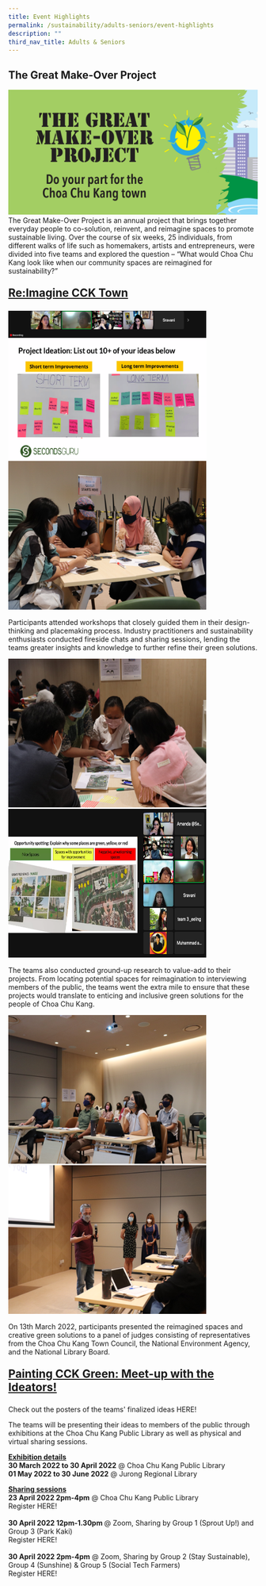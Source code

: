 ```yaml
---
title: Event Highlights
permalink: /sustainability/adults-seniors/event-highlights
description: ""
third_nav_title: Adults & Seniors
---
```

## The Great Make-Over Project
![](/images/sustainability/adults-and-seniors/GMO_eDM_600x300_1.jpg)
The Great Make-Over Project is an annual project that brings together everyday people to co-solution, reinvent, and reimagine spaces to promote sustainable living. 
Over the course of six weeks, 25 individuals, from different walks of life such as homemakers, artists and entrepreneurs, were divided into five teams and explored the question – “What would Choa Chu Kang look like when our community spaces are reimagined for sustainability?”

<b><u> <p style="font-size:160%;">Re:Imagine CCK Town </u></b></p>

<img src="images/sustainability/adults-and-seniors/Screenshot2.png" style="width:400px;height:300px;">
<img src="images/sustainability/adults-and-seniors/IMG_6144.jpg" style ="width:400px;height:300px;">
		
Participants attended workshops that closely guided them in their design-thinking and placemaking process. Industry practitioners and sustainability enthusiasts conducted fireside chats and sharing sessions, lending the teams greater insights and knowledge to further refine their green solutions.

<img src="images/sustainability/adults-and-seniors/IMG_6319.jpg" style="width:400px;height:300px;">
<img src="images/sustainability/adults-and-seniors/Screenshot.png" style ="width:400px;height:300px;">

The teams also conducted ground-up research to value-add to their projects. From locating potential spaces for reimagination to interviewing members of the public, the teams went the extra mile to ensure that these projects would translate to enticing and inclusive green solutions for the people of Choa Chu Kang. 

<img src="images/sustainability/adults-and-seniors/IMG_6441.jpg" style="width:400px;height:300px;">
<img src="images/sustainability/adults-and-seniors/IMG_6639.jpg" style ="width:400px;height:300px;">

On 13th March 2022, participants presented the reimagined spaces and creative green solutions to a panel of judges consisting of representatives from the Choa Chu Kang Town Council, the National Environment Agency, and the National Library Board. 

<b><u> <p style="font-size:160%;">Painting CCK Green: Meet-up with the Ideators! </u></b></p>

Check out the posters of the teams' finalized ideas HERE!


The teams will be presenting their ideas to members of the public through exhibitions at the Choa Chu Kang Public Library as well as physical and virtual sharing sessions. 

<b><u> Exhibition details</b></u>
<br><b>30 March 2022 to 30 April 2022</b> @ Choa Chu Kang Public Library
<br><b>01 May 2022 to 30 June 2022</b> @ Jurong Regional Library 

<b><u>Sharing sessions</b></u>
<br><b>23 April 2022 2pm-4pm</b> @ Choa Chu Kang Public Library
<br>Register HERE! <br>
<br><b> 30 April 2022 12pm-1.30pm </b>@ Zoom, Sharing by Group 1 (Sprout Up!) and Group 3 (Park Kaki) 
<br> Register HERE!<br>
<br> <b>30 April 2022 2pm-4pm</b> @ Zoom, Sharing by Group 2 (Stay Sustainable), Group 4 (Sunshine) & Group 5 (Social Tech Farmers)
<br> Register HERE!